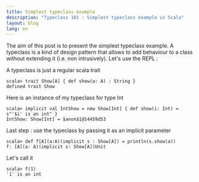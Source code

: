 ```yaml
---
title: Simplest typeclass example
description: "Typeclass 101 : Simplest typeclass example in Scala"
layout: blog
lang: en
---
```

The aim of this post is to present the simplest typeclass example. A typeclass is a kind of design
pattern that allows to add behaviour to a class without extending it (i.e. non intrusively). Let's
use the REPL :

A typeclass is just a regular scala trait

```
scala> trait Show[A] { def show(a: A) : String }
defined trait Show
```

Here is an instance of my typeclass for type Int

```
scala> implicit val IntShow = new Show[Int] { def show(i: Int) = s"'$i' is an int" }
IntShow: Show[Int] = $anon$1@14459d53
```

Last step : use the typeclass by passing it as an implicit parameter

```
scala> def f[A](a:A)(implicit s : Show[A]) = println(s.show(a))
f: [A](a: A)(implicit s: Show[A])Unit
```

Let's call it

```
scala> f(1)
'1' is an int
```
